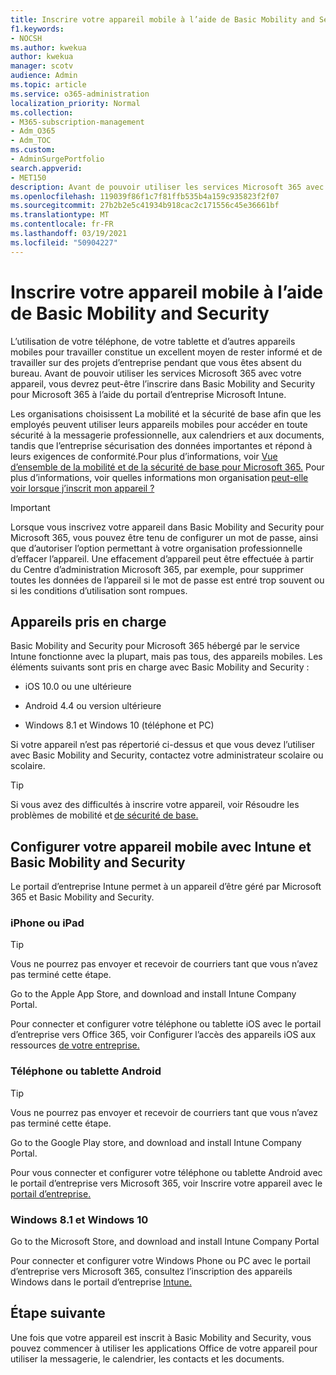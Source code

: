 ```yaml
---
title: Inscrire votre appareil mobile à l’aide de Basic Mobility and Security
f1.keywords:
- NOCSH
ms.author: kwekua
author: kwekua
manager: scotv
audience: Admin
ms.topic: article
ms.service: o365-administration
localization_priority: Normal
ms.collection:
- M365-subscription-management
- Adm_O365
- Adm_TOC
ms.custom:
- AdminSurgePortfolio
search.appverid:
- MET150
description: Avant de pouvoir utiliser les services Microsoft 365 avec votre appareil, vous devrez peut-être l’inscrire dans Basic Mobility and Security pour Microsoft 365.
ms.openlocfilehash: 119039f86f1c7f81ffb535b4a159c935823f2f07
ms.sourcegitcommit: 27b2b2e5c41934b918cac2c171556c45e36661bf
ms.translationtype: MT
ms.contentlocale: fr-FR
ms.lasthandoff: 03/19/2021
ms.locfileid: "50904227"
---
```

# <a name="enroll-your-mobile-device-using-basic-mobility-and-security"></a>Inscrire votre appareil mobile à l’aide de Basic Mobility and Security

L’utilisation de votre téléphone, de votre tablette et d’autres appareils mobiles pour travailler constitue un excellent moyen de rester informé et de travailler sur des projets d’entreprise pendant que vous êtes absent du bureau. Avant de pouvoir utiliser les services Microsoft 365 avec votre appareil, vous devrez peut-être l’inscrire dans Basic Mobility and Security pour Microsoft 365 à l’aide du portail d’entreprise Microsoft Intune.

Les organisations choisissent La mobilité et la sécurité de base afin que les employés peuvent utiliser leurs appareils mobiles pour accéder en toute sécurité à la messagerie professionnelle, aux calendriers et aux documents, tandis que l’entreprise sécurisation des données importantes et répond à leurs exigences de conformité.Pour plus d’informations, voir [Vue d’ensemble de la mobilité et de la sécurité de base pour Microsoft 365.](overview.md) Pour plus d’informations, voir quelles informations mon organisation [peut-elle voir lorsque j’inscrit mon appareil ?](/intune-user-help/what-info-can-your-company-see-when-you-enroll-your-device-in-intune)

>[!IMPORTANT] 
>Lorsque vous inscrivez votre appareil dans Basic Mobility and Security pour Microsoft 365, vous pouvez être tenu de configurer un mot de passe, ainsi que d’autoriser l’option permettant à votre organisation professionnelle d’effacer l’appareil. Une effacement d’appareil peut être effectuée à partir du Centre d’administration Microsoft 365, par exemple, pour supprimer toutes les données de l’appareil si le mot de passe est entré trop souvent ou si les conditions d’utilisation sont rompues.

## <a name="supported-devices"></a>Appareils pris en charge

Basic Mobility and Security pour Microsoft 365 hébergé par le service Intune fonctionne avec la plupart, mais pas tous, des appareils mobiles. Les éléments suivants sont pris en charge avec Basic Mobility and Security :

- iOS 10.0 ou une ultérieure

- Android 4.4 ou version ultérieure

- Windows 8.1 et Windows 10 (téléphone et PC)

Si votre appareil n’est pas répertorié ci-dessus et que vous devez l’utiliser avec Basic Mobility and Security, contactez votre administrateur scolaire ou scolaire.

>[!TIP]
>Si vous avez des difficultés à inscrire votre appareil, voir Résoudre les problèmes de mobilité et [de sécurité de base.](troubleshoot.md)

## <a name="set-up-your-mobile-device-with-intune-and-basic-mobility-and-security"></a>Configurer votre appareil mobile avec Intune et Basic Mobility and Security

Le portail d’entreprise Intune permet à un appareil d’être géré par Microsoft 365 et Basic Mobility and Security.

### <a name="iphone-or-ipad"></a>iPhone ou iPad

>[!TIP]
>Vous ne pourrez pas envoyer et recevoir de courriers tant que vous n’avez pas terminé cette étape.

Go to the Apple App Store, and download and install Intune Company Portal.

Pour connecter et configurer votre téléphone ou tablette iOS avec le portail d’entreprise vers Office 365, voir Configurer l’accès des appareils iOS aux ressources [de votre entreprise.](/mem/intune/user-help/enroll-your-device-in-intune-ios)

### <a name="android-phone-or-tablet"></a>Téléphone ou tablette Android

>[!TIP]
>Vous ne pourrez pas envoyer et recevoir de courriers tant que vous n’avez pas terminé cette étape.

Go to the Google Play store, and download and install Intune Company Portal.

Pour vous connecter et configurer votre téléphone ou tablette Android avec le portail d’entreprise vers Microsoft 365, voir Inscrire votre appareil avec le [portail d’entreprise.](/mem/intune/user-help/enroll-device-android-company-portal)

### <a name="windows-81-and-windows-10"></a>Windows 8.1 et Windows 10

Go to the Microsoft Store, and download and install Intune Company Portal

Pour connecter et configurer votre Windows Phone ou PC avec le portail d’entreprise vers Microsoft 365, consultez l’inscription des appareils Windows dans le portail d’entreprise [Intune.](/intune-user-help/windows-enrollment-company-portal)

## <a name="whats-next"></a>Étape suivante

Une fois que votre appareil est inscrit à Basic Mobility and Security, vous pouvez commencer à utiliser les applications Office de votre appareil pour utiliser la messagerie, le calendrier, les contacts et les documents.